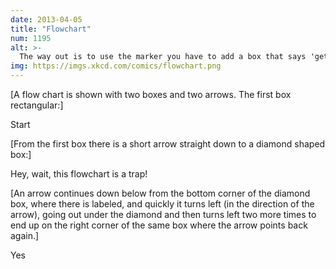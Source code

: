 ```yaml
---
date: 2013-04-05
title: "Flowchart"
num: 1195
alt: >-
  The way out is to use the marker you have to add a box that says 'get a marker' to the line between you and 'start', then add a 'no' line from the trap box to 'end'.
img: https://imgs.xkcd.com/comics/flowchart.png
---
```

[A flow chart is shown with two boxes and two arrows. The first box rectangular:]

Start

[From the first box there is a short arrow straight down to a diamond shaped box:]

Hey, wait, this flowchart is a trap!

[An arrow continues down below from the bottom corner of the diamond box, where there is labeled, and quickly it turns left (in the direction of the arrow), going out under the diamond and then turns left two more times to end up on the right corner of the same box where the arrow points back again.]

Yes
